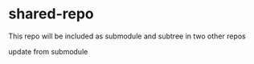 # shared-repo
This repo will be included as submodule and subtree in two other repos

update from submodule